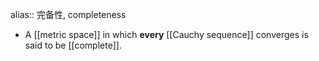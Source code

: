alias:: 完备性, completeness

- A [[metric space]] in which **every** [[Cauchy sequence]] converges is said to be [[complete]].